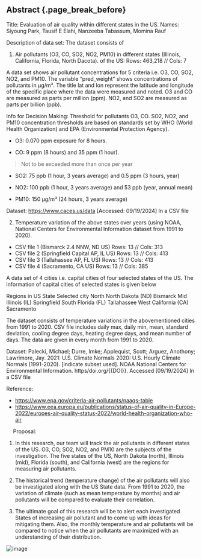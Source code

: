 ## Abstract {.page_break_before}

Title: Evaluation of air quality within different states in the US.
Names: Siyoung Park, Tausif E Elahi, Nanzeeba Tabassum, Momina Rauf

Description of data set: The dataset consists of 
1.	Air pollutants (O3, CO, SO2, NO2, PM10) in different states (Illinois, California, Florida, North Dacota). of the US:
Rows: 463,218 // Cols: 7

A data set shows air pollutant concentrations for 5 criteria i.e. O3, CO, SO2, NO2, and PM10. The variable “pred_weight” shows concentrations of pollutants in µg/m³. The title lat and lon represent the latitude and longitude of the specific place where the data were measured and noted. O3 and CO are measured as parts per million (ppm). NO2, and SO2 are measured as parts per billion (ppb).

Info for Decision Making:
Threshold for pollutants 
O3, CO. SO2, NO2, and PM10 concentration thresholds are based on standards set by WHO (World Health Organization) and EPA (Environmental Protection Agency).

-	O3: 0.070 ppm exposure for 8 hours.

-	CO: 9 ppm (8 hours) and 35 ppm (1 hour).
> Not to be exceeded more than once per year

-	SO2: 75 ppb (1 hour, 3 years average) and 0.5 ppm (3 hours, year)

-	NO2: 100 ppb (1 hour, 3 years average) and 53 ppb (year, annual mean)

-	PM10: 150 µg/m³ (24 hours, 3 years average)

Dataset:
https://www.caces.us/data [Accessed: 09/19/2024]
In a CSV file


2.	Temperature variation of the above states over years (using NOAA, National Centers for Environmental Information dataset from 1991 to 2020).
-	CSV file 1 (Bismarck 2.4 NNW, ND US)
Rows: 13 // Cols: 313
-	CSV file 2 (Springfield Capital AP, IL US)
Rows: 13 // Cols: 413
-	CSV file 3 (Tallahassee AP, FL US)
Rows: 13 // Cols: 413
-	CSV file 4 (Sacramento, CA US)
Rows: 13 // Cols: 385

A data set of 4 cities i.e. capital cities of four selected states of the US. The information of capital cities of selected states is given below 

Regions in US	State	Selected city
North	North Dakota (ND)	Bismarck
Mid	Illinois (IL)	Springfield
South	Florida (FL)	Tallahassee
West	California (CA)	Sacramento

The dataset consists of temperature variations in the abovementioned cities from 1991 to 2020. CSV file includes daily max, daily min, mean, standard deviation, cooling degree days, heating degree days, and mean number of days. The data are given in every month from 1991 to 2020.

Dataset:
Palecki, Michael; Durre, Imke; Applequist, Scott; Arguez, Anothony; Lawrimore, Jay. 2021: U.S. Climate Normals 2020: U.S. Hourly Climate Normals (1991-2020). [indicate subset used]. NOAA National Centers for Environmental Information. https/doi.org/{{DOI}}. Accessed [09/19/2024]
In a CSV file

Reference:
-	https://www.epa.gov/criteria-air-pollutants/naaqs-table
-	https://www.eea.europa.eu/publications/status-of-air-quality-in-Europe-2022/europes-air-quality-status-2022/world-health-organization-who-air


 
Proposal: 
1.	In this research, our team will track the air pollutants in different states of the US. O3, CO, SO2, NO2, and PM10 are the subjects of the investigation. The five states of the US, North Dakota (north), Illinois (mid), Florida (south), and California (west) are the regions for measuring air pollutants.
  
2.	The historical trend (temperature change) of the air pollutants will also be investigated along with the US State data. From 1991 to 2020, the variation of climate (such as mean temperature by months) and air pollutants will be compared to evaluate their correlation.

3.	The ultimate goal of this research will be to alert each investigated States of increasing air pollutant and to come up with ideas for mitigating them. Also, the monthly temperature and air pollutants will be compared to notice when the air pollutants are maximized with an understanding of their distribution. 

![image](https://github.com/user-attachments/assets/34af33b6-1bd3-4d6b-8476-1f7d52e28a5e)

